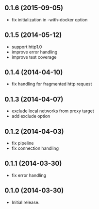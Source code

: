0.1.6 (2015-09-05)
------------------

- fix initialization in -with-docker option

0.1.5 (2014-05-12)
------------------

- support http1.0
- improve error handling
- improve test coverage

0.1.4 (2014-04-10)
------------------

- fix handling for fragmented http request

0.1.3 (2014-04-07)
------------------

- exclude local networks from proxy target
- add exclude option

0.1.2 (2014-04-03)
------------------

- fix pipeline
- fix connection handling

0.1.1 (2014-03-30)
------------------

- fix error handling

0.1.0 (2014-03-30)
------------------

- Initial release.
